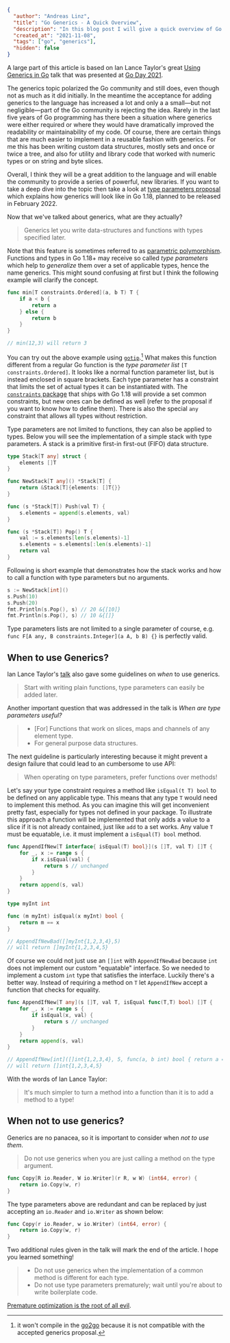```json
{
  "author": "Andreas Linz",
  "title": "Go Generics - A Quick Overview",
  "description": "In this blog post I will give a quick overview of Go Generics, i.e. what they are, how and when to use them.",
  "created_at": "2021-11-08",
  "tags": ["go", "generics"],
  "hidden": false
}
```

A large part of this article is based on Ian Lance Taylor's great [Using Generics in Go][generics-yt] talk that was presented at [Go Day 2021][goday].

The generics topic polarized the Go community and still does, even though not as much as it did initially.
In the meantime the acceptance for adding generics to the language has increased a lot and only a a small—but not negligible—part of the Go community is rejecting the idea. 
Rarely in the last five years of Go programming has there been a situation where generics were either required or where they would have dramatically improved the readability or maintainability of my code.
Of course, there are certain things that are much easier to implement in a reusable fashion with generics.
For me this has been writing custom data structures, mostly sets and once or twice a tree, and also for utility and library code that worked with numeric types or on string and byte slices.

Overall, I think they will be a great addition to the language and will enable the community to provide a series of powerful, new libraries.
If you want to take a deep dive into the topic then take a look at [type parameters proposal][proposal] which explains how generics will look like in Go 1.18, planned to be released in February 2022.

Now that we've talked about generics, what are they actually?

> Generics let you write data-structures and functions with types specified later.

Note that this feature is sometimes referred to as [parametric polymorphism][pm].
Functions and types in Go 1.18+ may receive so called _type parameters_ which help to _generalize_ them over a set of applicable types, hence the name generics.
This might sound confusing at first but I think the following example will clarify the concept.  

```go
func min[T constraints.Ordered](a, b T) T {
	if a < b {
		return a
	} else {
		return b
	}
}

// min(12,3) will return 3
```

You can try out the above example using [`gotip`][gotip].[^1]
What makes this function different from a regular Go function is the _type parameter list_ `[T constraints.Ordered]`.
It looks like a normal function parameter list, but is instead enclosed in square brackets.
Each type parameter has a constraint that limits the set of actual types it can be instantiated with.
The [`constraints` package][constraints] that ships with Go 1.18 will provide a set common constraints, but new ones can be defined as well (refer to the proposal if you want to know how to define them).
There is also the special `any` constraint that allows all types without restriction.

Type parameters are not limited to functions, they can also be applied to types.
Below you will see the implementation of a simple stack with type parameters.
A stack is a primitive first-in first-out (FIFO) data structure.

```go
type Stack[T any] struct {
    elements []T
}

func NewStack[T any]() *Stack[T] {
	return &Stack[T]{elements: []T{}}
}

func (s *Stack[T]) Push(val T) {
    s.elements = append(s.elements, val)
}

func (s *Stack[T]) Pop() T {
    val := s.elements[len(s.elements)-1]
    s.elements = s.elements[:len(s.elements)-1]
    return val
}
```

Following is short example that demonstrates how the stack works and how to call a function with type parameters but no arguments.

```go
s := NewStack[int]()
s.Push(10)
s.Push(20)
fmt.Println(s.Pop(), s) // 20 &{[10]}
fmt.Println(s.Pop(), s) // 10 &{[]}
```

Type parameters lists are not limited to a single parameter of course, e.g. `func F[A any, B constraints.Integer](a A, b B) {}` is perfectly valid.

## When to use Generics?

Ian Lance Taylor's [talk][generics-yt] also gave some guidelines on _when_ to use generics.

> Start with writing plain functions, type parameters can easily be added later.

Another important question that was addressed in the talk is _When are type parameters useful?_

> - [For] Functions that work on slices, maps and channels of any element type.
> - For general purpose data structures.

The next guideline is particularly interesting because it might prevent a design failure that could lead to an cumbersome to use API:

> When operating on type parameters, prefer functions over methods!

Let's say your type constraint requires a method like `isEqual(t T) bool` to be defined on any applicable type.
This means that any type `T` would need to implement this method.
As you can imagine this will get inconvenient pretty fast, especially for types not defined in your package.
To illustrate this approach a function will be implemented that only adds a value to a slice if it is not already contained, just like `add` to a set works.
Any value `T` must be equatable, i.e. it must implement a `isEqual(T) bool` method.

```go
func AppendIfNew[T interface{ isEqual(T) bool}](s []T, val T) []T {
    for _, x := range s {
        if x.isEqual(val) {
            return s // unchanged
        }
    }
    return append(s, val)
}

type myInt int

func (m myInt) isEqual(x myInt) bool {
	return m == x
}

// AppendIfNewBad([]myInt{1,2,3,4},5)
// will return []myInt{1,2,3,4,5}
```

Of course we could not just use an `[]int` with `AppendIfNewBad` because `int` does not implement our custom "equatable" interface.
So we needed to implement a custom `int` type that satisfies the interface.
Luckily there's a better way.
Instead of requiring a method on `T` let `AppendIfNew` accept a function that checks for equality.

```go
func AppendIfNew[T any](s []T, val T, isEqual func(T,T) bool) []T {
    for _, x := range s {
        if isEqual(x, val) {
            return s // unchanged
        }
    }
    return append(s, val)
}

// AppendIfNew[int]([]int{1,2,3,4}, 5, func(a, b int) bool { return a == b })
// will return []int{1,2,3,4,5}
```

With the words of Ian Lance Taylor:

> It's much simpler to turn a method into a function than it is to add a method to a type!

## When not to use generics?

Generics are no panacea, so it is important to consider when _not to use them_.

> Do not use generics when you are just calling a method on the type argument.

```go
func Copy[R io.Reader, W io.Writer](r R, w W) (int64, error) {
    return io.Copy(w, r)
}
```

The type parameters above are redundant and can be replaced by just accepting an `io.Reader` and `io.Writer` as shown below:

```go
func Copy(r io.Reader, w io.Writer) (int64, error) {
    return io.Copy(w, r)
}
```

Two additional rules given in the talk will mark the end of the article.  I hope you learned something!

> - Do not use generics when the implementation of a common method is different for each type.
> - Do not use type parameters prematurely; wait until you're about to write boilerplate code.

[Premature optimization is the root of all evil][premature-optimization].


[generics-yt]: https://www.youtube.com/watch?v=nr8EpUO9jhw
[goday]: https://opensourcelive.withgoogle.com/events/go-day-2021
[proposal]: https://golang.org/s/generics-proposal
[pm]: https://en.wikipedia.org/wiki/Parametric_polymorphism
[gotip]: https://pkg.go.dev/golang.org/dl/gotip
[go2go]: https://go2goplay.golang.org/
[constraints]: https://github.com/golang/go/blob/17980dff368256a0763cf042376d3fb36d06c109/src/constraints/constraints.go
[premature-optimization]: http://wiki.c2.com/?PrematureOptimization

[^1]: it won't compile in the [go2go][go2go] because it is not compatible with the accepted generics proposal.